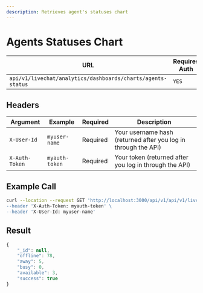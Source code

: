 ```yaml
---
description: Retrieves agent's statuses chart
---
```


# Agents Statuses Chart

| URL                                                         | Requires Auth | HTTP Method |
| ----------------------------------------------------------- | ------------- | ----------- |
| `api/v1/livechat/analytics/dashboards/charts/agents-status` | `YES`         | `GET`       |

## Headers

| Argument       | Example        | Required | Description                                                    |
| -------------- | -------------- | -------- | -------------------------------------------------------------- |
| `X-User-Id`    | `myuser-name`  | Required | Your username hash (returned after you log in through the API) |
| `X-Auth-Token` | `myauth-token` | Required | Your token (returned after you log in through the API)         |

## Example Call

```bash
curl --location --request GET 'http://localhost:3000/api/v1/api/v1/livechat/analytics/dashboards/charts/agents-status\
--header 'X-Auth-Token: myauth-token' \
--header 'X-User-Id: myuser-name'
```

## Result

```javascript
{
    "_id": null,
    "offline": 78,
    "away": 5,
    "busy": 0,
    "available": 3,
    "success": true
}
```

